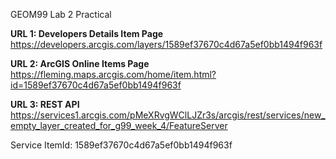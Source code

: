 GEOM99 Lab 2 Practical

**URL 1: Developers Details Item Page**
https://developers.arcgis.com/layers/1589ef37670c4d67a5ef0bb1494f963f


**URL 2: ArcGIS Online Items Page**
https://fleming.maps.arcgis.com/home/item.html?id=1589ef37670c4d67a5ef0bb1494f963f


**URL 3: REST API**
https://services1.arcgis.com/pMeXRvgWClLJZr3s/arcgis/rest/services/new_empty_layer_created_for_g99_week_4/FeatureServer

Service ItemId: 1589ef37670c4d67a5ef0bb1494f963f 
